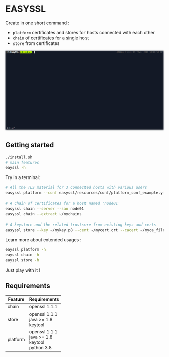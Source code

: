 # EASYSSL 

Create in one short command : 

* `platform` certificates and stores for hosts connected with each other
* `chain` of certificates for a single host
* `store` from certificates

![](demo_110.gif)

## Getting started

```sh
./install.sh
# main features
eayssl -h
```

Try in a terminal:

```sh
# All the TLS material for 3 connected hosts with various users
easyssl platform --conf easyssl/resources/conf/platform_conf_example.yml

# A chain of certificates for a host named 'node01'
easyssl chain --server --san node01
easyssl chain --extract ~/mychains

# A keystore and the related trustsore from existing keys and certs
easyssl store --key ~/mykey.p8 --cert ~/mycert.crt --cacert ~/myca_file.crt --pass secret
```

Learn more about extended usages :

```sh
eayssl platform -h
eayssl chain -h
eayssl store -h
```

Just play with it !

## Requirements

| Feature  | Requirements                                          |
|----------|-------------------------------------------------------|
| chain    | openssl 1.1.1                                         |
| store    | openssl 1.1.1<br>java >= 1.8<br>keytool               |
| platform | openssl 1.1.1<br>java >= 1.8<br>keytool<br>python 3.8 |
